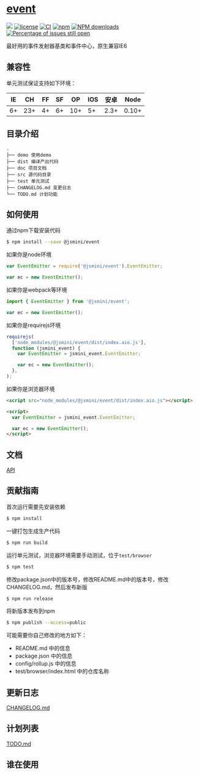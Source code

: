 # [event](https://github.com/jsmini/event)

[![](https://img.shields.io/badge/Powered%20by-jslib%20base-brightgreen.svg)](https://github.com/yanhaijing/jslib-base)
[![license](https://img.shields.io/badge/license-MIT-blue.svg)](https://github.com/jsmini/event/blob/master/LICENSE)
[![CI](https://github.com/jsmini/event/actions/workflows/ci.yml/badge.svg?branch=master)](https://github.com/jsmini/event/actions/workflows/ci.yml)
[![npm](https://img.shields.io/badge/npm-0.6.3-orange.svg)](https://www.npmjs.com/package/@jsmini/event)
[![NPM downloads](http://img.shields.io/npm/dm/@jsmini/event.svg?style=flat-square)](http://www.npmtrends.com/@jsmini/event)
[![Percentage of issues still open](http://isitmaintained.com/badge/open/jsmini/event.svg)](http://isitmaintained.com/project/jsmini/event 'Percentage of issues still open')

最好用的事件发射器基类和事件中心，原生兼容IE6

## 兼容性

单元测试保证支持如下环境：

| IE  | CH  | FF  | SF  | OP  | IOS | 安卓 | Node  |
| --- | --- | --- | --- | --- | --- | ---- | ----- |
| 6+  | 23+ | 4+  | 6+  | 10+ | 5+  | 2.3+ | 0.10+ |

## 目录介绍

```
.
├── demo 使用demo
├── dist 编译产出代码
├── doc 项目文档
├── src 源代码目录
├── test 单元测试
├── CHANGELOG.md 变更日志
└── TODO.md 计划功能
```

## 如何使用

通过npm下载安装代码

```bash
$ npm install --save @jsmini/event
```

如果你是node环境

```js
var EventEmitter = require('@jsmini/event').EventEmitter;

var ec = new EventEmitter();
```

如果你是webpack等环境

```js
import { EventEmitter } from '@jsmini/event';

var ec = new EventEmitter();
```

如果你是requirejs环境

```js
requirejs(
  ['node_modules/@jsmini/event/dist/index.aio.js'],
  function (jsmini_event) {
    var EventEmitter = jsmini_event.EventEmitter;

    var ec = new EventEmitter();
  },
);
```

如果你是浏览器环境

```html
<script src="node_modules/@jsmini/event/dist/index.aio.js"></script>

<script>
  var EventEmitter = jsmini_event.EventEmitter;

  var ec = new EventEmitter();
</script>
```

## 文档

[API](https://github.com/jsmini/event/blob/master/doc/api_CN.md)

## 贡献指南

首次运行需要先安装依赖

```bash
$ npm install
```

一键打包生成生产代码

```bash
$ npm run build
```

运行单元测试，浏览器环境需要手动测试，位于`test/browser`

```bash
$ npm test
```

修改package.json中的版本号，修改README.md中的版本号，修改CHANGELOG.md，然后发布新版

```bash
$ npm run release
```

将新版本发布到npm

```bash
$ npm publish --access=public
```

可能需要你自己修改的地方如下：

- README.md 中的信息
- package.json 中的信息
- config/rollup.js 中的信息
- test/browser/index.html 中的仓库名称

## 更新日志

[CHANGELOG.md](https://github.com/jsmini/event/blob/master/CHANGELOG_CN.md)

## 计划列表

[TODO.md](https://github.com/jsmini/event/blob/master/TODO.md)

## 谁在使用
